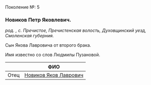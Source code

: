 Поколение №: 5

### Новиков Петр Яковлевич.

_род. , с. Пречистое, Пречистенская волость, Духовщинский уезд, Смоленская губерния._



Сын Якова Лавровича от второго брака.

Имя известно со слов Людмилы Пузановой.


|            | ФИО                                                                         |
|------------|-----------------------------------------------------------------------------|
| Отец       | [Новиков Яков Лаврович](/ancestors/4-Новиков-Яков-Лаврович)                 |
